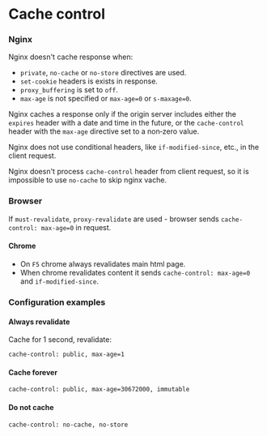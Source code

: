# Cache control

### Nginx

Nginx doesn't cache response when:

-   `private`, `no-cache` or `no-store` directives are used.
-   `set-cookie` headers is exists in response.
-   `proxy_buffering` is set to `off`.
-   `max-age` is not specified or `max-age=0` or `s-maxage=0`.

Nginx caches a response only if the origin server includes either the `expires` header with a date and time in the future, or the `cache-control` header with the `max-age` directive set to a non‑zero value.

Nginx does not use conditional headers, like `if-modified-since`, etc., in the client request.

Nginx doesn't process `cache-control` header from client request, so it is impossible to use `no-cache` to skip nginx vache.

### Browser

If `must-revalidate`, `proxy-revalidate` are used - browser sends `cache-control: max-age=0` in request.

#### Chrome

-   On `F5` chrome always revalidates main html page.
-   When chrome revalidates content it sends `cache-control: max-age=0` and `if-modified-since`.

### Configuration examples

#### Always revalidate

Cache for 1 second, revalidate:

```text
cache-control: public, max-age=1
```

#### Cache forever

```text
cache-control: public, max-age=30672000, immutable
```

#### Do not cache

```text
cache-control: no-cache, no-store
```
